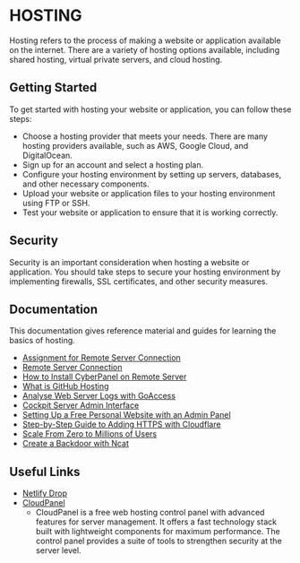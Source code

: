 # HOSTING

Hosting refers to the process of making a website or application available on the internet. There are a variety of hosting options available, including shared hosting, virtual private servers, and cloud hosting.

## Getting Started

To get started with hosting your website or application, you can follow these steps:

- Choose a hosting provider that meets your needs. There are many hosting providers available, such as AWS, Google Cloud, and DigitalOcean.
- Sign up for an account and select a hosting plan.
- Configure your hosting environment by setting up servers, databases, and other necessary components.
- Upload your website or application files to your hosting environment using FTP or SSH.
- Test your website or application to ensure that it is working correctly.

## Security

Security is an important consideration when hosting a website or application. You should take steps to secure your hosting environment by implementing firewalls, SSL certificates, and other security measures.

## Documentation

This documentation gives reference material and guides for learning the basics of hosting.

- [Assignment for Remote Server Connection](./sunucuya.baglanma.odev.md)
- [Remote Server Connection](./sunucuya.baglanma.md)
- [How to Install CyberPanel on Remote Server](./cyberpanel.md)
- [What is GitHub Hosting](./github.hosting.md)
- [Analyse Web Server Logs with GoAccess](./goaccess.log.analysis.md)
- [Cockpit Server Admin Interface](./cockpit.md)
- [Setting Up a Free Personal Website with an Admin Panel](./setup.website.with.admin.panel.md)
- [Step-by-Step Guide to Adding HTTPS with Cloudflare](./https.using.cloudflare.md)
- [Scale From Zero to Millions of Users](./scale.or.design.system.for.big.data.md)
- [Create a Backdoor with Ncat](./netcat.backdoor.md)

## Useful Links

- [Netlify Drop](https://app.netlify.com/drop)
- [CloudPanel](https://www.cloudpanel.io/)
  - CloudPanel is a free web hosting control panel with advanced features for server management. It offers a fast technology stack built with lightweight components for maximum performance. The control panel provides a suite of tools to strengthen security at the server level.
